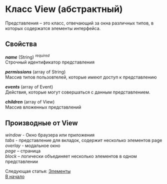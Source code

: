 # Класс View (абстрактный)
Представления – это класс, отвечающий за окна различных типов, в которых содержатся элементы интерфейса.
## Свойства
_**name**_ (String)  <sup>_required_</sup>  
Строчный идентификатор представления  
  
_**permissions**_ (array of String)  
Массив типов пользовтелей, которые имеют доступ к представлению  
  
_**events**_ (array of Event)  
Действия, которые могут совершаться с данным представлением.  
  
_**children**_ (array of View)  
Массив вложенных представлений  

## Производные от View
_window_ - Окно браузера или приложения  
_tabs_ - представление для вкладок, содержит несколько элементов page   
_overlay_ - модальное окно  
_page_ – страница  
_block_ – логически объединяет несколько элементов в одном представлении

Следующая статья: [Элементы](../views/elements.md)  
[В начало](./readme.md)